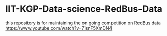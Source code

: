 # IIT-KGP-Data-science-RedBus-Data
this repository is for maintaining the on going competition on RedBus data
https://www.youtube.com/watch?v=7isnF5XmDN4
